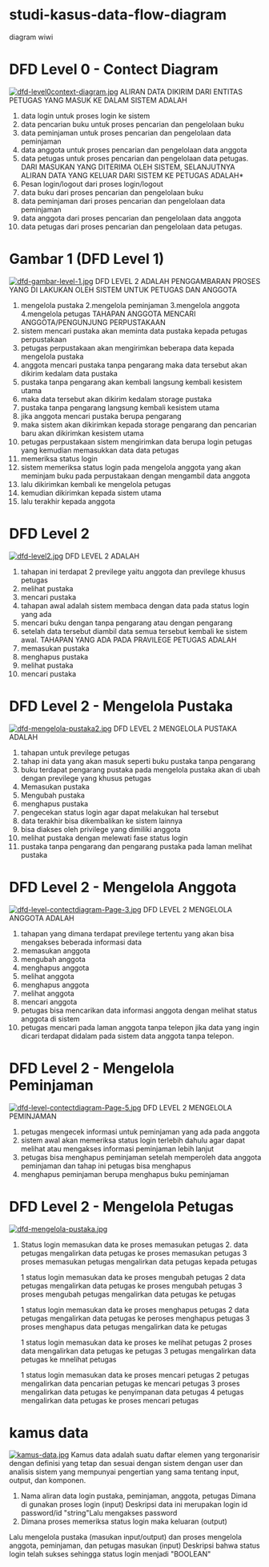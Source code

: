 # studi-kasus-data-flow-diagram

diagram wiwi
 
 # DFD Level 0 - Contect Diagram
 [![dfd-level0context-diagram.jpg](https://i.postimg.cc/k5sZ5JZL/dfd-level0context-diagram.jpg)](https://postimg.cc/d77nHYJ9)
ALIRAN DATA DIKIRIM DARI ENTITAS PETUGAS YANG MASUK KE DALAM SISTEM ADALAH
1. data login untuk proses login ke sistem
2. data pencarian buku untuk proses pencarian dan pengelolaan buku 
3. data peminjaman untuk proses pencarian dan pengelolaan data peminjaman
4. data anggota untuk proses pencarian dan pengelolaan data anggota
5. data petugas untuk proses pencarian dan pengelolaan data petugas.
DARI MASUKAN YANG DITERIMA OLEH SISTEM, SELANJUTNYA ALIRAN 
DATA YANG KELUAR DARI SISTEM KE PETUGAS ADALAH* 
1. Pesan login/logout dari proses login/logout                             
2. data buku dari proses pencarian dan pengelolaan buku
3. data peminjaman dari proses pencarian dan pengelolaan data peminjaman
4. data anggota dari proses pencarian dan pengelolaan data anggota
5. data petugas dari proses pencarian dan pengelolaan data petugas.
 # Gambar 1 (DFD Level 1)
 [![dfd-gambar-level-1.jpg](https://i.postimg.cc/D0rpt7qC/dfd-gambar-level-1.jpg)](https://postimg.cc/Wq47ZLYr)
 DFD LEVEL 2 ADALAH PENGGAMBARAN PROSES YANG DI LAKUKAN OLEH SISTEM UNTUK PETUGAS DAN ANGGOTA
1. mengelola pustaka
2.mengelola peminjaman
3.mengelola anggota
4.mengelola petugas
TAHAPAN ANGGOTA MENCARI ANGGOTA/PENGUNJUNG PERPUSTAKAAN
1. sistem mencari pustaka akan meminta data pustaka kepada petugas perpustakaan
2. petugas perpustakaan akan mengirimkan beberapa data kepada mengelola pustaka
3. anggota mencari pustaka tanpa pengarang maka data tersebut akan dikirim kedalam data pustaka
4. pustaka tanpa pengarang akan kembali langsung kembali kesistem utama
6. maka data tersebut akan dikirim kedalam storage pustaka
7. pustaka tanpa pengarang langsung kembali kesistem utama
8. jika anggota mencari pustaka berupa pengarang
9. maka sistem akan dikirimkan kepada storage pengarang dan pencarian baru akan dikirimkan kesistem utama
10. petugas perpustakaan sistem mengirimkan data berupa login petugas yang kemudian memasukkan data data petugas
11. memeriksa status login
12. sistem memeriksa status login pada mengelola anggota yang akan meminjam buku pada perpustakaan dengan mengambil data anggota
13. lalu dikirimkan kembali ke mengelola petugas
14. kemudian dikirimkan kepada sistem utama
15. lalu terakhir kepada anggota
 # DFD Level 2
[![dfd-level2.jpg](https://i.postimg.cc/900zkf52/dfd-level2.jpg)](https://postimg.cc/4HCJ7sx2)
DFD LEVEL 2  ADALAH
1. tahapan ini terdapat 2 previlege yaitu anggota dan previlege khusus petugas
2. melihat pustaka
3. mencari pustaka
4. tahapan awal adalah sistem membaca dengan data pada status login yang ada
5. mencari buku dengan tanpa pengarang atau dengan pengarang
6. setelah data tersebut diambil data semua tersebut kembali ke sistem awal.
TAHAPAN YANG ADA PADA PRAVILEGE PETUGAS ADALAH
1. memasukan pustaka
2. menghapus pustaka
3. melihat pustaka
4. mencari pustaka

# DFD Level 2 - Mengelola Pustaka
[![dfd-mengelola-pustaka2.jpg](https://i.postimg.cc/WbBpj8Lx/dfd-mengelola-pustaka2.jpg)](https://postimg.cc/GHjnxkpj)
DFD LEVEL 2 MENGELOLA PUSTAKA ADALAH
1. tahapan untuk previlege petugas 
2. tahap ini data yang akan masuk seperti buku pustaka tanpa pengarang
3.  buku terdapat pengarang pustaka pada mengelola pustaka akan di ubah dengan previlege yang khusus petugas
4. Memasukan pustaka
5. Mengubah pustaka
6. menghapus pustaka 
7. pengecekan status login agar dapat melakukan hal tersebut
8.  data terakhir bisa dikembalikan ke sistem lainnya
9.  bisa diakses oleh privilege yang dimiliki anggota
10. melihat pustaka dengan melewati fase status login
11. pustaka tanpa pengarang dan pengarang pustaka pada laman melihat pustaka
 # DFD Level 2 - Mengelola Anggota 
[![dfd-level-contectdiagram-Page-3.jpg](https://i.postimg.cc/zGxzsr7X/dfd-level-contectdiagram-Page-3.jpg)](https://postimg.cc/0zJ1ShhL)
DFD LEVEL 2 MENGELOLA ANGGOTA ADALAH 
1.  tahapan yang dimana terdapat previlege tertentu yang akan bisa mengakses beberada informasi data
2. memasukan anggota
3. mengubah anggota
4. menghapus anggota
5. melihat anggota
6.  menghapus anggota 
7. melihat anggota
8. mencari anggota
9. petugas bisa mencarikan data informasi anggota dengan melihat status anggota di sistem 
10.  petugas mencari pada laman anggota tanpa telepon jika data yang ingin dicari terdapat didalam pada sistem data anggota tanpa telepon.
# DFD Level 2 - Mengelola Peminjaman
[![dfd-level-contectdiagram-Page-5.jpg](https://i.postimg.cc/SK46vcZp/dfd-level-contectdiagram-Page-5.jpg)](https://postimg.cc/zydHLHZd)
DFD LEVEL 2 MENGELOLA PEMINJAMAN 
1. petugas mengecek informasi untuk peminjaman yang ada pada anggota
2.  sistem awal akan memeriksa status login terlebih dahulu agar dapat melihat atau mengakses informasi peminjaman lebih lanjut
3.  petugas bisa menghapus peminjaman setelah memperoleh data anggota peminjaman dan tahap ini petugas bisa menghapus 
4.  menghapus peminjaman berupa menghapus buku peminjaman
# DFD Level 2 - Mengelola Petugas
[![dfd-mengelola-pustaka.jpg](https://i.postimg.cc/2SR8QG6r/dfd-mengelola-pustaka.jpg)](https://postimg.cc/nC2JZvBP)
1. Status  login memasukan data ke proses memasukan petugas 
    2. data petugas mengalirkan data petugas ke proses memasukan petugas
	3 proses memasukan petugas mengalirkan data petugas kepada petugas
	
	1 status login memasukan data ke proses mengubah petugas
	2 data petugas mengalirkan data petugas ke proses mengubah petugas
	3 proses mengubah petugas mengalirkan data petugas ke petugas
	
	1 status login memasukan data ke proses menghapus petugas
	2 data petugas mengalirkan data petugas ke peroses menghapus petugas
	3 proses menghapus data petugas mengalirkan data ke petugas
	
	1 status login memasukan data ke proses ke melihat petugas
	2 proses data mengalirkan data petugas ke petugas
	3 petugas mengalirkan data petugas ke mnelihat petugas
	
	1 status login memasukan data ke proses mencari petugas
	2 petugas mengalirkan data pencarian petugas ke mencari petugas
	3 proses mengalirkan data petugas ke  penyimpanan data petugas
	4 petugas mengalirkan data petugas ke   proses mencari petugas
# kamus data
[![kamus-data.jpg](https://i.postimg.cc/N00znhCt/kamus-data.jpg)](https://postimg.cc/RWjd3Yzp)
Kamus data adalah suatu daftar elemen yang tergonarisir dengan definisi yang tetap dan sesuai dengan sistem dengan user dan analisis sistem yang mempunyai pengertian yang sama tentang input, output, dan komponen.

1. Nama aliran data login pustaka, peminjaman, anggota, petugas Dimana di gunakan proses login (input) Deskripsi data ini merupakan login id password/id "string"Lalu mengakses password 
2. Dimana proses memeriksa status login maka keluaran (output)

Lalu mengelola pustaka (masukan input/output) dan proses mengelola anggota, peminjaman, dan petugas masukan (input) Deskripsi bahwa status login telah sukses sehingga status login menjadi "BOOLEAN"